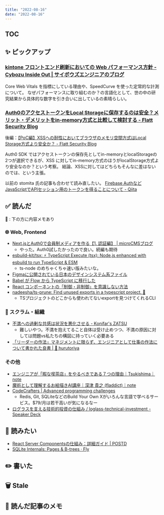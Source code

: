 ```yaml
---
title: "2022-08-16"
date: "2022-08-16"
---
```


## TOC

<!-- ## 💬 ひとこと -->


## ✨ ピックアップ

### [kintone フロントエンド刷新においての Web パフォーマンス方針 - Cybozu Inside Out | サイボウズエンジニアのブログ](https://blog.cybozu.io/entry/2022/08/10/145153)

Core Web Vitals を指標にしている理由や、SpeedCurve を使った定常的な計測について。
なぜパフォーマンスに取り組むのか？の言語化として、世の中の研究結果から具体的な数字を引き合いに出しているの素晴らしい。


### [Auth0のアクセストークンをLocal Storageに保存するのは安全？メリット・デメリットをin-memory方式と比較して検討する - Flatt Security Blog](https://blog.flatt.tech/entry/auth0_access_token)

後編：[【PoC編】XSSへの耐性においてブラウザのメモリ空間方式はLocal Storage方式より安全か？ - Flatt Security Blog](https://blog.flatt.tech/entry/auth0_access_token_poc)

Auth0 SDK ではアクセストークンの保存先としてin-memoryとlocalStorageの2つが選択できるが、XSS に対してin-memory方式のほうがlocalStorage方式より安全なのか？という考察。
結論、XSSに対してはどちらもそんなに差はないのでは、という主張。

以前の stomita 氏の記事も合わせて読み直したい。
[Firebase AuthなどJavaScriptでAPIセッション用のトークンを得ることについて - Qiita](https://qiita.com/stomita/items/4583552d6c44c0fc8be6)

## ✅ 読んだ

📝 : 下の方に内容メモあり

<!-- ### ☁︎ Salesforce -->


### 🌐 Web, Frontend

- [Next.jsとAuth0で会員制メディアを作る【1. 認証編】 | microCMSブログ](https://blog.microcms.io/membership-media-01/)
  - やった。Auth0試したかったので良い。続編も期待
- [esbuild-kit/tsx: ⚡️ TypeScript Execute (tsx): Node.js enhanced with esbuild to run TypeScript & ESM](https://github.com/esbuild-kit/tsx)
  - ts-node のめちゃくちゃ速い版みたいな。
- [Figmaに公開されている日本のデザインシステム系ファイル](https://zenn.dev/kgsi/articles/52236aaae2db7b)
- [Babel が Flow から TypeScript に移行した](https://sosukesuzuki.dev/posts/babel-migrating-from-flow-to-ts/)
- [React コンポーネントの「制御・非制御」を意識しない方法](https://zenn.dev/takepepe/articles/universal-framework-atoms)
- [nadeesha/ts-prune: Find unused exports in a typescript project. 🛀](https://github.com/nadeesha/ts-prune)
  - TSプロジェクトのどこからも使われてないexportを見つけてくれるCLI
<!-- ### 🦀 Rust, WebAssembly -->


### 🤝 スクラム・組織

- [不満への過剰な共感は状況を悪化させる - Konifar's ZATSU](https://konifar-zatsu.hatenadiary.jp/entry/2022/04/08/102542)
  - 難しいやつ。不満を抱えてること自体は受け止めつつ、不満の原因に対しては問題vs私たちの構図に持っていく必要ある
- [「リーダーの作法」マネジメントに限らず、エンジニアとして仕事の作法について書かれた良書 | 🦅 hurutoriya](https://shunyaueta.com/posts/2022-08-08-1145/)

<!-- ### CRE (Customer Reliability Engineering) -->


### その他

- [エンジニアが「暇な喫茶店」をやるべきである７つの理由｜Tsukishima｜note](https://note.com/tsukishimacoffee/n/n94c36a8c83ac)
- [魔術として理解するお絵描きAI講座｜深津 貴之 (fladdict)｜note](https://note.com/fladdict/n/n0f0be20e3e23)
- [CodeCrafters | Advanced programming challenges](https://codecrafters.io/)
  - Redis, Git, SQLiteなどのBuild Your Own Xがいろんな言語で学べるサービス。$79/月は若干高いが気になるなー
- [ログラスを支える技術的投資の仕組み / loglass-technical-investment - Speaker Deck](https://speakerdeck.com/urmot/loglass-technical-investment)

## 👀 読みたい

- [React Server Componentsの仕組み：詳細ガイド | POSTD](https://postd.cc/how-react-server-components-work/)
- [SQLite Internals: Pages & B-trees · Fly](https://fly.io/blog/sqlite-internals-btree/?utm_source=pocket_mylist)

## ✏️ 書いた


## 🗑 Stale


## 📝 読んだ記事のメモ
